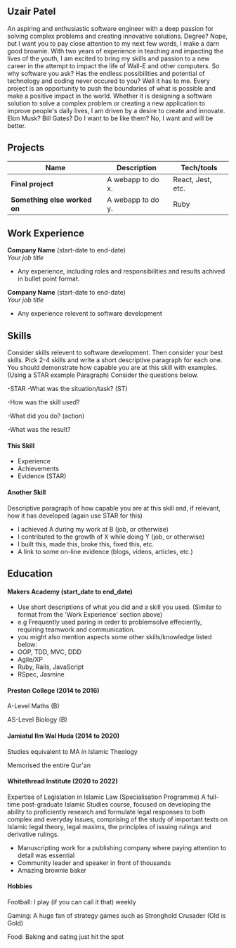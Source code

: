 ## Uzair Patel

An aspiring and enthusiastic software engineer with a deep passion for solving complex problems and creating innovative solutions. Degree? Nope, but I want you to pay close attention to my next few words, I make a darn good brownie. With two years of experience in teaching and impacting the lives of the youth, I am excited to bring my skills and passion to a new career in the attempt to impact the life of Wall-E and other computers. So why software you ask? Has the endless possibilities and potential of technology and coding never occured to you? Well it has to me. Every project is an opportunity to push the boundaries of what is possible and make a positive impact in the world. Whether it is designing a software solution to solve a complex problem or creating a new application to improve people's daily lives, I am driven by a desire to create and innovate. Elon Musk? Bill Gates? Do I want to be like them? No, I want and will be better.

## Projects

| Name                         | Description       | Tech/tools        |
| ---------------------------- | ----------------- | ----------------- |
| **Final project**            | A webapp to do x. | React, Jest, etc. |
| **Something else worked on** | A webapp to do y. | Ruby              |

## Work Experience

**Company Name** (start-date to end-date)  
_Your job title_

- Any experience, including roles and responsibilities and results achived in bullet point format.

**Company Name** (start-date to end-date)  
_Your job title_

- Any experience relevent to software development

## Skills

Consider skills relevent to software development. Then consider your best skills. Pick 2-4 skills and write a short descriptive paragraph for each one. You should demonstrate how capable you are at this skill with examples.
(Using a STAR example Paragraph) Consider the questions below.

-STAR
-What was the situation/task? (ST)

-How was the skill used?

-What did you do? (action)

-What was the result?


#### This Skill

- Experience
- Achievements
- Evidence (STAR)

#### Another Skill

Descriptive paragraph of how capable you are at this skill and, if relevant, how it has developed (again use STAR for this)

- I achieved A during my work at B (job, or otherwise)
- I contributed to the growth of X while doing Y (job, or otherwise)
- I built this, made this, broke this, fixed this, etc.
- A link to some on-line evidence (blogs, videos, articles, etc.)

## Education

#### Makers Academy (start_date to end_date)
- Use short descriptions of what you did and a skill you used. (Similar to format from the 'Work Experience' section above)
- e.g Frequently used paring in order to problemsolve effeciently, requiring teamwork and communication.
- you might also mention aspects some other skills/knowledge listed below: 
- OOP, TDD, MVC, DDD
- Agile/XP
- Ruby, Rails, JavaScript
- RSpec, Jasmine

#### Preston College (2014 to 2016)
  A-Level Maths (B)
  
  AS-Level Biology (B)
 
#### Jamiatul Ilm Wal Huda (2014 to 2020)
Studies equivalent to MA in Islamic Theology
  
Memorised the entire Qur'an

#### Whitethread Institute (2020 to 2022)
Expertise of Legislation in Islamic Law (Specialisation Programme)
A full-time post-graduate Islamic Studies course, focused on developing the ability to proficiently research and formulate legal responses to both complex and everyday issues, comprising of the study of important texts on Islamic legal theory, legal maxims, the principles of issuing rulings and derivative rulings.



- Manuscripting work for a publishing company where paying attention to detail was essential
- Community leader and speaker in front of thousands
- Amazing brownie baker




#### Hobbies

Football: I play (if you can call it that) weekly

Gaming: A huge fan of strategy games such as Stronghold Crusader (Old is Gold)

Food: Baking and eating just hit the spot



